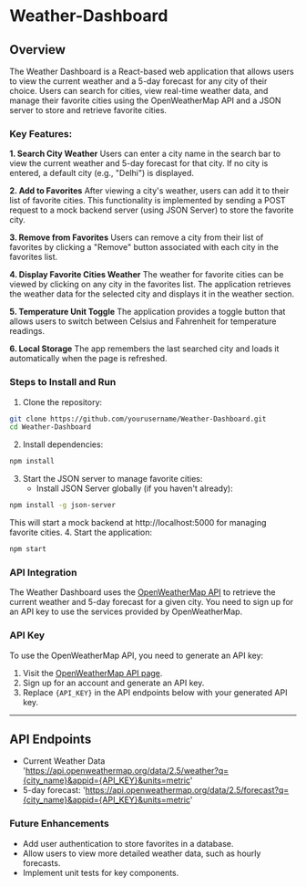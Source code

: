 # Weather-Dashboard

## Overview

The Weather Dashboard is a React-based web application that allows users to view the current weather and a 5-day forecast for any city of their choice. Users can search for cities, view real-time weather data, and manage their favorite cities using the OpenWeatherMap API and a JSON server to store and retrieve favorite cities.

### Key Features:
**1. Search City Weather**
Users can enter a city name in the search bar to view the current weather and 5-day forecast for that city. If no city is entered, a default city (e.g., "Delhi") is displayed.

**2. Add to Favorites**
After viewing a city's weather, users can add it to their list of favorite cities. This functionality is implemented by sending a POST request to a mock backend server (using JSON Server) to store the favorite city.

**3. Remove from Favorites**
Users can remove a city from their list of favorites by clicking a "Remove" button associated with each city in the favorites list.

**4. Display Favorite Cities Weather**
The weather for favorite cities can be viewed by clicking on any city in the favorites list. The application retrieves the weather data for the selected city and displays it in the weather section.

**5. Temperature Unit Toggle**
The application provides a toggle button that allows users to switch between Celsius and Fahrenheit for temperature readings.

**6. Local Storage**
The app remembers the last searched city and loads it automatically when the page is refreshed.

### Steps to Install and Run

1. Clone the repository:
```bash
git clone https://github.com/yourusername/Weather-Dashboard.git
cd Weather-Dashboard
```

2. Install dependencies:
```bash
npm install
```
3. Start the JSON server to manage favorite cities:
    - Install JSON Server globally (if you haven't already):
```bash
npm install -g json-server
```
This will start a mock backend at http://localhost:5000 for managing favorite cities.
4. Start the application:
```bash
npm start
```

### API Integration 
The Weather Dashboard uses the [OpenWeatherMap API](https://openweathermap.org/api) to retrieve the current weather and 5-day forecast for a given city. You need to sign up for an API key to use the services provided by OpenWeatherMap.

### API Key
To use the OpenWeatherMap API, you need to generate an API key:

1. Visit the [OpenWeatherMap API page](https://openweathermap.org/api).
2. Sign up for an account and generate an API key.
3. Replace `{API_KEY}` in the API endpoints below with your generated API key.

---

## API Endpoints

- Current Weather Data
'https://api.openweathermap.org/data/2.5/weather?q={city_name}&appid={API_KEY}&units=metric'
- 5-day forecast:
'https://api.openweathermap.org/data/2.5/forecast?q={city_name}&appid={API_KEY}&units=metric'


### Future Enhancements

- Add user authentication to store favorites in a database.
- Allow users to view more detailed weather data, such as hourly forecasts.
- Implement unit tests for key components.


